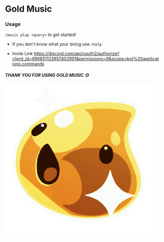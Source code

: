 # Gold Music

### Usage<br>
`/music play <query>` to get started!<br>

- If you don't know what your doing use `/help`

- Invite Link https://discord.com/api/oauth2/authorize?client_id=996851133857402991&permissions=8&scope=bot%20applications.commands

##### THANK YOU FOR USING GOLD MUSIC :D

![Gold Slime](/assets/gold_slime.jpg)
